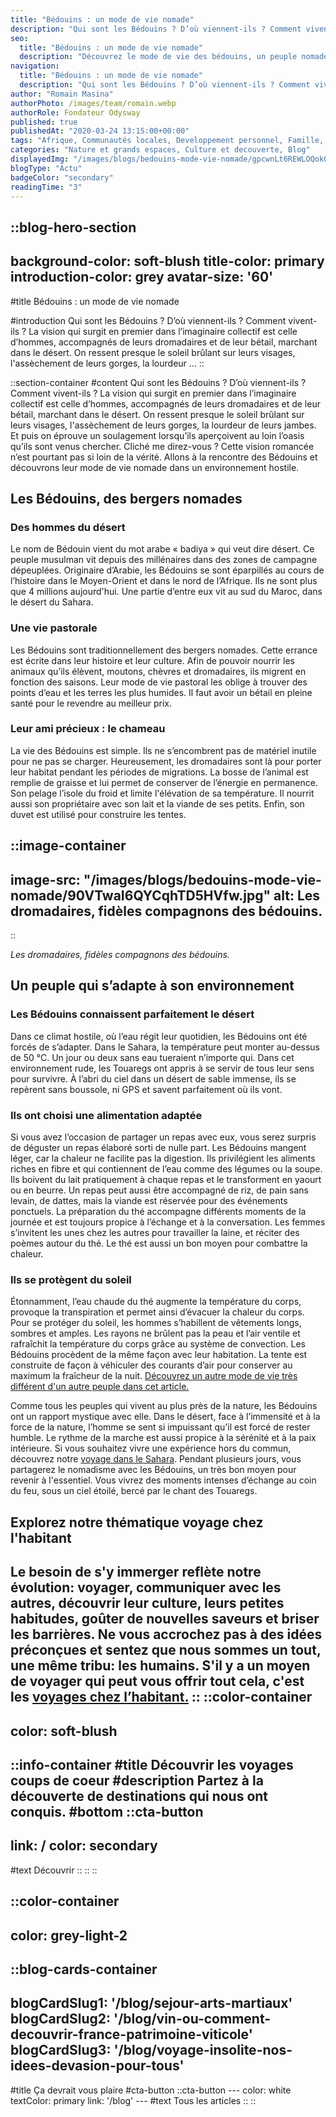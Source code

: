 ```yaml
---
title: "Bédouins : un mode de vie nomade"
description: "Qui sont les Bédouins ? D’où viennent-ils ? Comment vivent-ils ? La vision qui surgit en premier dans l’imaginaire collectif est celle d’hommes, accompagnés de leurs dromadaires et de leur bétail, marchant dans le désert. On ressent presque le soleil brûlant sur leurs visages, l'assèchement de leurs gorges, la lourdeur ..."
seo:
  title: "Bédouins : un mode de vie nomade"
  description: "Découvrez le mode de vie des bédouins, un peuple nomade qui a su apprivoiser et s'adapter à la vie dans le désert."
navigation:
  title: "Bédouins : un mode de vie nomade"
  description: "Qui sont les Bédouins ? D’où viennent-ils ? Comment vivent-ils ? La vision qui surgit en premier dans l’imaginaire collectif est celle d’hommes, accompagnés de leurs dromadaires et de leur bétail, marchant dans le désert. On ressent presque le soleil brûlant sur leurs visages, l'assèchement de leurs gorges, la lourdeur ..."
author: "Romain Masina"
authorPhoto: /images/team/romain.webp
authorRole: Fondateur Odysway
published: true
publishedAt: "2020-03-24 13:15:00+00:00"
tags: "Afrique, Communautés locales, Developpement personnel, Famille, Grands espaces, Maroc"
categories: "Nature et grands espaces, Culture et decouverte, Blog"
displayedImg: "/images/blogs/bedouins-mode-vie-nomade/gpcwnLt6REWLOQok0Wrf.jpg"
blogType: "Actu"
badgeColor: "secondary"
readingTime: "3"
---
```


::blog-hero-section
---
background-color: soft-blush
title-color: primary
introduction-color: grey
avatar-size: '60'
---
#title
Bédouins : un mode de vie nomade

#introduction
Qui sont les Bédouins ? D’où viennent-ils ? Comment vivent-ils ? La vision qui surgit en premier dans l’imaginaire collectif est celle d’hommes, accompagnés de leurs dromadaires et de leur bétail, marchant dans le désert. On ressent presque le soleil brûlant sur leurs visages, l'assèchement de leurs gorges, la lourdeur ...
::

::section-container
#content
Qui sont les Bédouins ? D’où viennent-ils ? Comment vivent-ils ? La vision qui surgit en premier dans l’imaginaire collectif est celle d’hommes, accompagnés de leurs dromadaires et de leur bétail, marchant dans le désert. On ressent presque le soleil brûlant sur leurs visages, l'assèchement de leurs gorges, la lourdeur de leurs jambes. Et puis on éprouve un soulagement lorsqu’ils aperçoivent au loin l’oasis qu’ils sont venus chercher. Cliché me direz-vous ? Cette vision romancée n’est pourtant pas si loin de la vérité. Allons à la rencontre des Bédouins et découvrons leur mode de vie nomade dans un environnement hostile.

## Les Bédouins, des bergers nomades

### Des hommes du désert

Le nom de Bédouin vient du mot arabe « badiya » qui veut dire désert. Ce peuple musulman vit depuis des millénaires dans des zones de campagne dépeuplées. Originaire d’Arabie, les Bédouins se sont éparpillés au cours de l’histoire dans le Moyen-Orient et dans le nord de l’Afrique. Ils ne sont plus que 4 millions aujourd'hui. Une partie d’entre eux vit au sud du Maroc, dans le désert du Sahara. 

### Une vie pastorale

Les Bédouins sont traditionnellement des bergers nomades. Cette errance est écrite dans leur histoire et leur culture. Afin de pouvoir nourrir les animaux qu’ils élèvent, moutons, chèvres et dromadaires, ils migrent en fonction des saisons. Leur mode de vie pastoral les oblige à trouver des points d’eau et les terres les plus humides. Il faut avoir un bétail en pleine santé pour le revendre au meilleur prix.

### Leur ami précieux : le chameau

La vie des Bédouins est simple. Ils ne s’encombrent pas de matériel inutile pour ne pas se charger. Heureusement, les dromadaires sont là pour porter leur habitat pendant les périodes de migrations. La bosse de l’animal est remplie de graisse et lui permet de conserver de l’énergie en permanence. Son pelage l’isole du froid et limite l'élévation de sa température. Il nourrit aussi son propriétaire avec son lait et la viande de ses petits. Enfin, son duvet est utilisé pour construire les tentes.

::image-container
---
image-src: "/images/blogs/bedouins-mode-vie-nomade/90VTwaI6QYCqhTD5HVfw.jpg"
alt: Les dromadaires, fidèles compagnons des bédouins.
---
::

_Les dromadaires, fidèles compagnons des bédouins._

## Un peuple qui s’adapte à son environnement

### Les Bédouins connaissent parfaitement le désert

Dans ce climat hostile, où l’eau régit leur quotidien, les Bédouins ont été forcés de s’adapter. Dans le Sahara, la température peut monter au-dessus de 50 °C. Un jour ou deux sans eau tueraient n’importe qui. Dans cet environnement rude, les Touaregs ont appris à se servir de tous leur sens pour survivre. À l’abri du ciel dans un désert de sable immense, ils se repèrent sans boussole, ni GPS et savent parfaitement où ils vont.

### Ils ont choisi une alimentation adaptée

Si vous avez l’occasion de partager un repas avec eux, vous serez surpris de déguster un repas élaboré sorti de nulle part. Les Bédouins mangent léger, car la chaleur ne facilite pas la digestion. Ils privilégient les aliments riches en fibre et qui contiennent de l’eau comme des légumes ou la soupe. Ils boivent du lait pratiquement à chaque repas et le transforment en yaourt ou en beurre. Un repas peut aussi être accompagné de riz, de pain sans levain, de dattes, mais la viande est réservée pour des événements ponctuels. La préparation du thé accompagne différents moments de la journée et est toujours propice à l’échange et à la conversation. Les femmes s’invitent les unes chez les autres pour travailler la laine, et réciter des poèmes autour du thé. Le thé est aussi un bon moyen pour combattre la chaleur. 

### Ils se protègent du soleil

Étonnamment, l’eau chaude du thé augmente la température du corps, provoque la transpiration et permet ainsi d’évacuer la chaleur du corps. Pour se protéger du soleil, les hommes s’habillent de vêtements longs, sombres et amples. Les rayons ne brûlent pas la peau et l’air ventile et rafraîchit la température du corps grâce au système de convection. Les Bédouins procèdent de la même façon avec leur habitation. La tente est construite de façon à véhiculer des courants d’air pour conserver au maximum la fraîcheur de la nuit. [Découvrez un autre mode de vie très différent d'un autre peuple dans cet article.](https://odysway.com/immersion-chez-les-populations-du-grand-rift-africain)

Comme tous les peuples qui vivent au plus près de la nature, les Bédouins ont un rapport mystique avec elle. Dans le désert, face à l’immensité et à la force de la nature, l’homme se sent si impuissant qu’il est forcé de rester humble. Le rythme de la marche est aussi propice à la sérénité et à la paix intérieure. Si vous souhaitez vivre une expérience hors du commun, découvrez notre [voyage dans le Sahara](https://odysway.com/voyages/marche-silencieuse-sahara?utm_source=Blog&utm_medium=SEO&utm_campaign=B%C3%A9douins_mode_vie_nomade). Pendant plusieurs jours, vous partagerez le nomadisme avec les Bédouins, un très bon moyen pour revenir à l'essentiel. Vous vivrez des moments intenses d’échange au coin du feu, sous un ciel étoilé, bercé par le chant des Touaregs.

## Explorez notre thématique voyage chez l'habitant

Le besoin de s'y immerger reflète notre évolution: voyager, communiquer avec les autres, découvrir leur culture, leurs petites habitudes, goûter de nouvelles saveurs et briser les barrières. Ne vous accrochez pas à des idées préconçues et sentez que nous sommes un tout, une même tribu: les humains. S'il y a un moyen de voyager qui peut vous offrir tout cela, c'est les [voyages chez l’habitant.](https://odysway.com/thematiques/sejours-chez-l-habitant)
::
::color-container
---
color: soft-blush
---
  ::info-container
  #title
  Découvrir les voyages coups de coeur
  #description
  Partez à la découverte de destinations qui nous ont conquis.
  #bottom
  ::cta-button
  ---
  link: /
  color: secondary
  ---
  #text
  Découvrir
  ::
  ::
::

::color-container
---
color: grey-light-2
---
  ::blog-cards-container
  ---
  blogCardSlug1: '/blog/sejour-arts-martiaux' 
  blogCardSlug2: '/blog/vin-ou-comment-decouvrir-france-patrimoine-viticole' 
  blogCardSlug3: '/blog/voyage-insolite-nos-idees-devasion-pour-tous' 
  ---
  #title
  Ça devrait vous plaire
  #cta-button
    ::cta-button
    ---
    color: white
    textColor: primary
    link: '/blog'
    ---
    #text
    Tous les  articles
    ::
  ::
